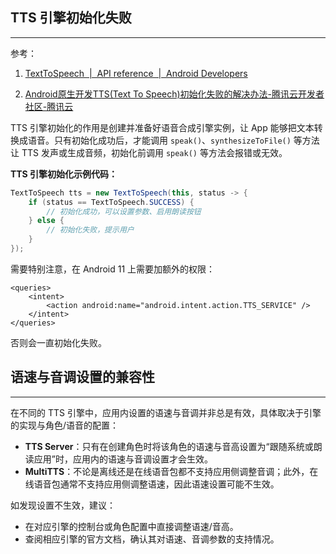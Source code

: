 ## TTS 引擎初始化失败

---

参考：

1. [TextToSpeech  |  API reference  |  Android Developers](https://developer.android.com/reference/android/speech/tts/TextToSpeech)

2. [Android原生开发TTS(Text To Speech)初始化失败的解决办法-腾讯云开发者社区-腾讯云](https://cloud.tencent.com/developer/article/2516111)

TTS 引擎初始化的作用是创建并准备好语音合成引擎实例，让 App 能够把文本转换成语音。只有初始化成功后，才能调用
`speak()`、`synthesizeToFile()` 等方法让 TTS 发声或生成音频，初始化前调用 `speak()` 等方法会报错或无效。

**TTS 引擎初始化示例代码：**

```java
TextToSpeech tts = new TextToSpeech(this, status -> {
    if (status == TextToSpeech.SUCCESS) {
        // 初始化成功，可以设置参数、启用朗读按钮
    } else {
        // 初始化失败，提示用户
    }
});
```

需要特别注意，在 Android 11 上需要加额外的权限：

```
<queries>
    <intent>
        <action android:name="android.intent.action.TTS_SERVICE" />
    </intent>
</queries>
```

否则会一直初始化失败。

## 语速与音调设置的兼容性

---

在不同的 TTS 引擎中，应用内设置的语速与音调并非总是有效，具体取决于引擎的实现与角色/语音的配置：

- **TTS Server**：只有在创建角色时将该角色的语速与音高设置为“跟随系统或朗读应用”时，应用内的语速与音调设置才会生效。
- **MultiTTS**：不论是离线还是在线语音包都不支持应用侧调整音调；此外，在线语音包通常不支持应用侧调整语速，因此语速设置可能不生效。

如发现设置不生效，建议：

- 在对应引擎的控制台或角色配置中直接调整语速/音高。
- 查阅相应引擎的官方文档，确认其对语速、音调参数的支持情况。
